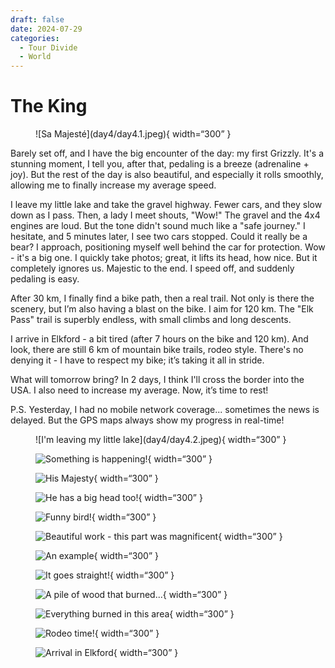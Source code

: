 ```yaml
---
draft: false 
date: 2024-07-29
categories:
  - Tour Divide
  - World
---
```


# The King

<figure markdown>
![Sa Majesté](day4/day4.1.jpeg){ width=“300” }
</figure>

Barely set off, and I have the big encounter of the day: my first Grizzly. It's a stunning moment, I tell you, after that, pedaling is a breeze (adrenaline + joy). But the rest of the day is also beautiful, and especially it rolls smoothly, allowing me to finally increase my average speed.

<!-- more -->

I leave my little lake and take the gravel highway. Fewer cars, and they slow down as I pass. Then, a lady I meet shouts, "Wow!" The gravel and the 4x4 engines are loud. But the tone didn't sound much like a "safe journey." I hesitate, and 5 minutes later, I see two cars stopped. Could it really be a bear? I approach, positioning myself well behind the car for protection. Wow - it's a big one. I quickly take photos; great, it lifts its head, how nice. But it completely ignores us. Majestic to the end. I speed off, and suddenly pedaling is easy.

After 30 km, I finally find a bike path, then a real trail. Not only is there the scenery, but I’m also having a blast on the bike. I aim for 120 km. The "Elk Pass" trail is superbly endless, with small climbs and long descents.

I arrive in Elkford - a bit tired (after 7 hours on the bike and 120 km). And look, there are still 6 km of mountain bike trails, rodeo style. There's no denying it - I have to respect my bike; it’s taking it all in stride.

What will tomorrow bring? In 2 days, I think I'll cross the border into the USA. I also need to increase my average. Now, it’s time to rest!

P.S. Yesterday, I had no mobile network coverage... sometimes the news is delayed. But the GPS maps always show my progress in real-time!

<figure markdown>
![I'm leaving my little lake](day4/day4.2.jpeg){ width=“300” }

![Something is happening!](day4/day4.3.jpeg){ width=“300” }

![His Majesty](day4/day4.4.jpeg){ width=“300” }

![He has a big head too!](day4/day4.5.jpeg){ width=“300” }

![Funny bird!](day4/day4.6.jpeg){ width=“300” }

![Beautiful work - this part was magnificent](day4/day4.7.jpeg){ width=“300” }

![An example](day4/day4.8.jpeg){ width=“300” }

![It goes straight!](day4/day4.9.jpeg){ width=“300” }

![A pile of wood that burned...](day4/day4.10.jpeg){ width=“300” }

![Everything burned in this area](day4/day4.11.jpeg){ width=“300” }

![Rodeo time!](day4/day4.12.jpeg){ width=“300” }

![Arrival in Elkford](day4/day4.13.jpeg){ width=“300” }
</figure>

